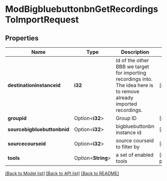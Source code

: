 # ModBigbluebuttonbnGetRecordingsToImportRequest

## Properties

Name | Type | Description | Notes
------------ | ------------- | ------------- | -------------
**destinationinstanceid** | **i32** | Id of the other BBB we target for importing recordings into.                 The idea here is to remove already imported recordings. | [default to null]
**groupid** | Option<**i32**> | Group ID | [optional]
**sourcebigbluebuttonbnid** | Option<**i32**> | bigbluebuttonbn instance id | [optional][default to 0]
**sourcecourseid** | Option<**i32**> | source courseid to filter by | [optional][default to 0]
**tools** | Option<**String**> | a set of enabled tools | [optional][default to protect,unprotect,publish,unpublish,delete]

[[Back to Model list]](../README.md#documentation-for-models) [[Back to API list]](../README.md#documentation-for-api-endpoints) [[Back to README]](../README.md)


